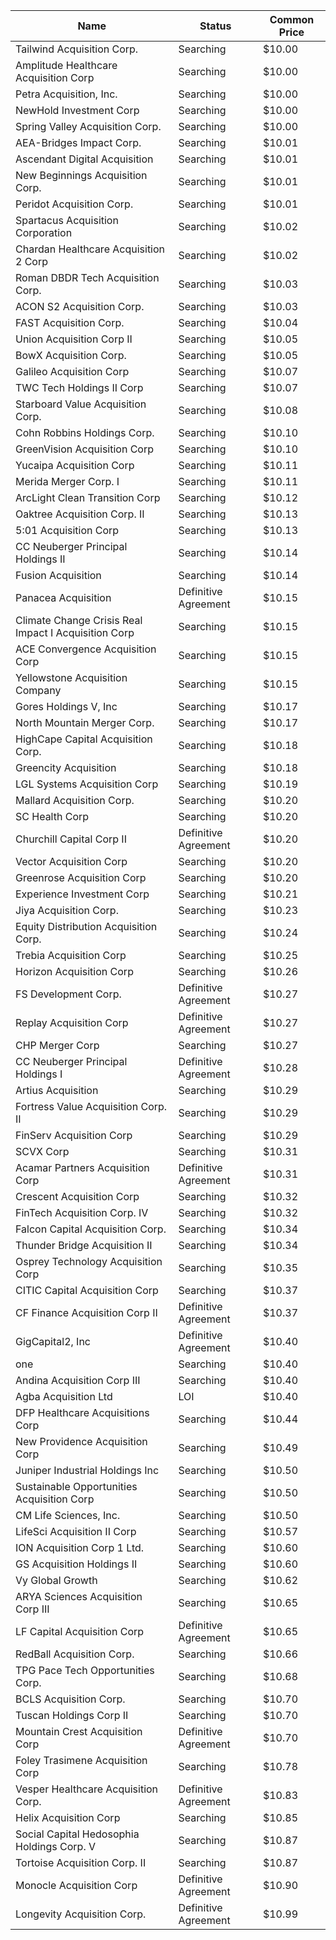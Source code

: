 Name                                                 | Status               | Common Price 
---------------------------------------------------- | -------------------- | -------------
Tailwind Acquisition Corp.                           | Searching            | $10.00       
Amplitude Healthcare Acquisition Corp                | Searching            | $10.00       
Petra Acquisition, Inc.                              | Searching            | $10.00       
NewHold Investment Corp                              | Searching            | $10.00       
Spring Valley Acquisition Corp.                      | Searching            | $10.00       
AEA-Bridges Impact Corp.                             | Searching            | $10.01       
Ascendant Digital Acquisition                        | Searching            | $10.01       
New Beginnings Acquisition Corp.                     | Searching            | $10.01       
Peridot Acquisition Corp.                            | Searching            | $10.01       
Spartacus Acquisition Corporation                    | Searching            | $10.02       
Chardan Healthcare Acquisition 2 Corp                | Searching            | $10.02       
Roman DBDR Tech Acquisition Corp.                    | Searching            | $10.03       
ACON S2 Acquisition Corp.                            | Searching            | $10.03       
FAST Acquisition Corp.                               | Searching            | $10.04       
Union Acquisition Corp II                            | Searching            | $10.05       
BowX Acquisition Corp.                               | Searching            | $10.05       
Galileo Acquisition Corp                             | Searching            | $10.07       
TWC Tech Holdings II Corp                            | Searching            | $10.07       
Starboard Value Acquisition Corp.                    | Searching            | $10.08       
Cohn Robbins Holdings Corp.                          | Searching            | $10.10       
GreenVision Acquisition Corp                         | Searching            | $10.10       
Yucaipa Acquisition Corp                             | Searching            | $10.11       
Merida Merger Corp. I                                | Searching            | $10.11       
ArcLight Clean Transition Corp                       | Searching            | $10.12       
Oaktree Acquisition Corp. II                         | Searching            | $10.13       
5:01 Acquisition Corp                                | Searching            | $10.13       
CC Neuberger Principal Holdings II                   | Searching            | $10.14       
Fusion Acquisition                                   | Searching            | $10.14       
Panacea Acquisition                                  | Definitive Agreement | $10.15       
Climate Change Crisis Real Impact I Acquisition Corp | Searching            | $10.15       
ACE Convergence Acquisition Corp                     | Searching            | $10.15       
Yellowstone Acquisition Company                      | Searching            | $10.15       
Gores Holdings V, Inc                                | Searching            | $10.17       
North Mountain Merger Corp.                          | Searching            | $10.17       
HighCape Capital Acquisition Corp.                   | Searching            | $10.18       
Greencity Acquisition                                | Searching            | $10.18       
LGL Systems Acquisition Corp                         | Searching            | $10.19       
Mallard Acquisition Corp.                            | Searching            | $10.20       
SC Health Corp                                       | Searching            | $10.20       
Churchill Capital Corp II                            | Definitive Agreement | $10.20       
Vector Acquisition Corp                              | Searching            | $10.20       
Greenrose Acquisition Corp                           | Searching            | $10.20       
Experience Investment Corp                           | Searching            | $10.21       
Jiya Acquisition Corp.                               | Searching            | $10.23       
Equity Distribution Acquisition Corp.                | Searching            | $10.24       
Trebia Acquisition Corp                              | Searching            | $10.25       
Horizon Acquisition Corp                             | Searching            | $10.26       
FS Development Corp.                                 | Definitive Agreement | $10.27       
Replay Acquisition Corp                              | Definitive Agreement | $10.27       
CHP Merger Corp                                      | Searching            | $10.27       
CC Neuberger Principal Holdings I                    | Definitive Agreement | $10.28       
Artius Acquisition                                   | Searching            | $10.29       
Fortress Value Acquisition Corp. II                  | Searching            | $10.29       
FinServ Acquisition Corp                             | Searching            | $10.29       
SCVX Corp                                            | Searching            | $10.31       
Acamar Partners Acquisition Corp                     | Definitive Agreement | $10.31       
Crescent Acquisition Corp                            | Searching            | $10.32       
FinTech Acquisition Corp. IV                         | Searching            | $10.32       
Falcon Capital Acquisition Corp.                     | Searching            | $10.34       
Thunder Bridge Acquisition II                        | Searching            | $10.34       
Osprey Technology Acquisition Corp                   | Searching            | $10.35       
CITIC Capital Acquisition Corp                       | Searching            | $10.37       
CF Finance Acquisition Corp II                       | Definitive Agreement | $10.37       
GigCapital2, Inc                                     | Definitive Agreement | $10.40       
one                                                  | Searching            | $10.40       
Andina Acquisition Corp III                          | Searching            | $10.40       
Agba Acquisition Ltd                                 | LOI                  | $10.40       
DFP Healthcare Acquisitions Corp                     | Searching            | $10.44       
New Providence Acquisition Corp                      | Searching            | $10.49       
Juniper Industrial Holdings Inc                      | Searching            | $10.50       
Sustainable Opportunities Acquisition Corp           | Searching            | $10.50       
CM Life Sciences, Inc.                               | Searching            | $10.50       
LifeSci Acquisition II Corp                          | Searching            | $10.57       
ION Acquisition Corp 1 Ltd.                          | Searching            | $10.60       
GS Acquisition Holdings II                           | Searching            | $10.60       
Vy Global Growth                                     | Searching            | $10.62       
ARYA Sciences Acquisition Corp III                   | Searching            | $10.65       
LF Capital Acquisition Corp                          | Definitive Agreement | $10.65       
RedBall Acquisition Corp.                            | Searching            | $10.66       
TPG Pace Tech Opportunities Corp.                    | Searching            | $10.68       
BCLS Acquisition Corp.                               | Searching            | $10.70       
Tuscan Holdings Corp II                              | Searching            | $10.70       
Mountain Crest Acquisition Corp                      | Definitive Agreement | $10.70       
Foley Trasimene Acquisition Corp                     | Searching            | $10.78       
Vesper Healthcare Acquisition Corp.                  | Definitive Agreement | $10.83       
Helix Acquisition Corp                               | Searching            | $10.85       
Social Capital Hedosophia Holdings Corp. V           | Searching            | $10.87       
Tortoise Acquisition Corp. II                        | Searching            | $10.87       
Monocle Acquisition Corp                             | Definitive Agreement | $10.90       
Longevity Acquisition Corp.                          | Definitive Agreement | $10.99       
